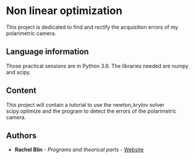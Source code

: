 # Non linear optimization

This project is dedicated to find and rectify the acquisition errors of my polarimetric camera. 

## Language information

Those practical sessions are in Python 3.6. The libraries needed are numpy and scipy.

## Content

This project will contain a tutorial to use the newton_krylov solver scipy.optimize and the program to detect the errors of the polarimetric camera.

## Authors

* **Rachel Blin** - *Programs and theorical parts* - [Website](http://pagesperso.litislab.fr/rblin/)
